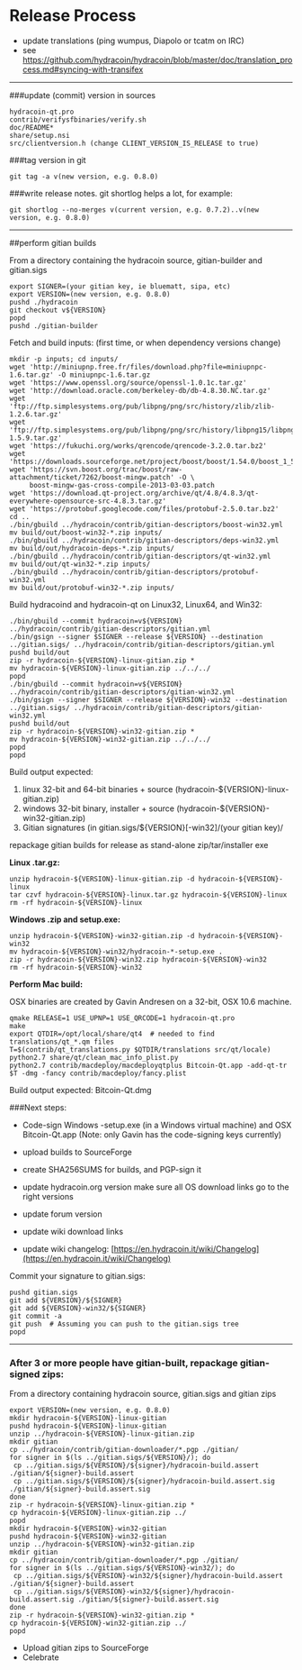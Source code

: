 Release Process
====================

* update translations (ping wumpus, Diapolo or tcatm on IRC)
* see https://github.com/hydracoin/hydracoin/blob/master/doc/translation_process.md#syncing-with-transifex

* * *

###update (commit) version in sources


	hydracoin-qt.pro
	contrib/verifysfbinaries/verify.sh
	doc/README*
	share/setup.nsi
	src/clientversion.h (change CLIENT_VERSION_IS_RELEASE to true)

###tag version in git

	git tag -a v(new version, e.g. 0.8.0)

###write release notes. git shortlog helps a lot, for example:

	git shortlog --no-merges v(current version, e.g. 0.7.2)..v(new version, e.g. 0.8.0)

* * *

##perform gitian builds

 From a directory containing the hydracoin source, gitian-builder and gitian.sigs
  
	export SIGNER=(your gitian key, ie bluematt, sipa, etc)
	export VERSION=(new version, e.g. 0.8.0)
	pushd ./hydracoin
	git checkout v${VERSION}
	popd
	pushd ./gitian-builder

 Fetch and build inputs: (first time, or when dependency versions change)

	mkdir -p inputs; cd inputs/
	wget 'http://miniupnp.free.fr/files/download.php?file=miniupnpc-1.6.tar.gz' -O miniupnpc-1.6.tar.gz
	wget 'https://www.openssl.org/source/openssl-1.0.1c.tar.gz'
	wget 'http://download.oracle.com/berkeley-db/db-4.8.30.NC.tar.gz'
	wget 'ftp://ftp.simplesystems.org/pub/libpng/png/src/history/zlib/zlib-1.2.6.tar.gz'
	wget 'ftp://ftp.simplesystems.org/pub/libpng/png/src/history/libpng15/libpng-1.5.9.tar.gz'
	wget 'https://fukuchi.org/works/qrencode/qrencode-3.2.0.tar.bz2'
	wget 'https://downloads.sourceforge.net/project/boost/boost/1.54.0/boost_1_54_0.tar.bz2'
	wget 'https://svn.boost.org/trac/boost/raw-attachment/ticket/7262/boost-mingw.patch' -O \ 
	     boost-mingw-gas-cross-compile-2013-03-03.patch
	wget 'https://download.qt-project.org/archive/qt/4.8/4.8.3/qt-everywhere-opensource-src-4.8.3.tar.gz'
	wget 'https://protobuf.googlecode.com/files/protobuf-2.5.0.tar.bz2'
	cd ..
	./bin/gbuild ../hydracoin/contrib/gitian-descriptors/boost-win32.yml
	mv build/out/boost-win32-*.zip inputs/
	./bin/gbuild ../hydracoin/contrib/gitian-descriptors/deps-win32.yml
	mv build/out/hydracoin-deps-*.zip inputs/
	./bin/gbuild ../hydracoin/contrib/gitian-descriptors/qt-win32.yml
	mv build/out/qt-win32-*.zip inputs/
	./bin/gbuild ../hydracoin/contrib/gitian-descriptors/protobuf-win32.yml
	mv build/out/protobuf-win32-*.zip inputs/

 Build hydracoind and hydracoin-qt on Linux32, Linux64, and Win32:
  
	./bin/gbuild --commit hydracoin=v${VERSION} ../hydracoin/contrib/gitian-descriptors/gitian.yml
	./bin/gsign --signer $SIGNER --release ${VERSION} --destination ../gitian.sigs/ ../hydracoin/contrib/gitian-descriptors/gitian.yml
	pushd build/out
	zip -r hydracoin-${VERSION}-linux-gitian.zip *
	mv hydracoin-${VERSION}-linux-gitian.zip ../../../
	popd
	./bin/gbuild --commit hydracoin=v${VERSION} ../hydracoin/contrib/gitian-descriptors/gitian-win32.yml
	./bin/gsign --signer $SIGNER --release ${VERSION}-win32 --destination ../gitian.sigs/ ../hydracoin/contrib/gitian-descriptors/gitian-win32.yml
	pushd build/out
	zip -r hydracoin-${VERSION}-win32-gitian.zip *
	mv hydracoin-${VERSION}-win32-gitian.zip ../../../
	popd
	popd

  Build output expected:

  1. linux 32-bit and 64-bit binaries + source (hydracoin-${VERSION}-linux-gitian.zip)
  2. windows 32-bit binary, installer + source (hydracoin-${VERSION}-win32-gitian.zip)
  3. Gitian signatures (in gitian.sigs/${VERSION}[-win32]/(your gitian key)/

repackage gitian builds for release as stand-alone zip/tar/installer exe

**Linux .tar.gz:**

	unzip hydracoin-${VERSION}-linux-gitian.zip -d hydracoin-${VERSION}-linux
	tar czvf hydracoin-${VERSION}-linux.tar.gz hydracoin-${VERSION}-linux
	rm -rf hydracoin-${VERSION}-linux

**Windows .zip and setup.exe:**

	unzip hydracoin-${VERSION}-win32-gitian.zip -d hydracoin-${VERSION}-win32
	mv hydracoin-${VERSION}-win32/hydracoin-*-setup.exe .
	zip -r hydracoin-${VERSION}-win32.zip hydracoin-${VERSION}-win32
	rm -rf hydracoin-${VERSION}-win32

**Perform Mac build:**

  OSX binaries are created by Gavin Andresen on a 32-bit, OSX 10.6 machine.

	qmake RELEASE=1 USE_UPNP=1 USE_QRCODE=1 hydracoin-qt.pro
	make
	export QTDIR=/opt/local/share/qt4  # needed to find translations/qt_*.qm files
	T=$(contrib/qt_translations.py $QTDIR/translations src/qt/locale)
	python2.7 share/qt/clean_mac_info_plist.py
	python2.7 contrib/macdeploy/macdeployqtplus Bitcoin-Qt.app -add-qt-tr $T -dmg -fancy contrib/macdeploy/fancy.plist

 Build output expected: Bitcoin-Qt.dmg

###Next steps:

* Code-sign Windows -setup.exe (in a Windows virtual machine) and
  OSX Bitcoin-Qt.app (Note: only Gavin has the code-signing keys currently)

* upload builds to SourceForge

* create SHA256SUMS for builds, and PGP-sign it

* update hydracoin.org version
  make sure all OS download links go to the right versions

* update forum version

* update wiki download links

* update wiki changelog: [https://en.hydracoin.it/wiki/Changelog](https://en.hydracoin.it/wiki/Changelog)

Commit your signature to gitian.sigs:

	pushd gitian.sigs
	git add ${VERSION}/${SIGNER}
	git add ${VERSION}-win32/${SIGNER}
	git commit -a
	git push  # Assuming you can push to the gitian.sigs tree
	popd

-------------------------------------------------------------------------

### After 3 or more people have gitian-built, repackage gitian-signed zips:

From a directory containing hydracoin source, gitian.sigs and gitian zips

	export VERSION=(new version, e.g. 0.8.0)
	mkdir hydracoin-${VERSION}-linux-gitian
	pushd hydracoin-${VERSION}-linux-gitian
	unzip ../hydracoin-${VERSION}-linux-gitian.zip
	mkdir gitian
	cp ../hydracoin/contrib/gitian-downloader/*.pgp ./gitian/
	for signer in $(ls ../gitian.sigs/${VERSION}/); do
	 cp ../gitian.sigs/${VERSION}/${signer}/hydracoin-build.assert ./gitian/${signer}-build.assert
	 cp ../gitian.sigs/${VERSION}/${signer}/hydracoin-build.assert.sig ./gitian/${signer}-build.assert.sig
	done
	zip -r hydracoin-${VERSION}-linux-gitian.zip *
	cp hydracoin-${VERSION}-linux-gitian.zip ../
	popd
	mkdir hydracoin-${VERSION}-win32-gitian
	pushd hydracoin-${VERSION}-win32-gitian
	unzip ../hydracoin-${VERSION}-win32-gitian.zip
	mkdir gitian
	cp ../hydracoin/contrib/gitian-downloader/*.pgp ./gitian/
	for signer in $(ls ../gitian.sigs/${VERSION}-win32/); do
	 cp ../gitian.sigs/${VERSION}-win32/${signer}/hydracoin-build.assert ./gitian/${signer}-build.assert
	 cp ../gitian.sigs/${VERSION}-win32/${signer}/hydracoin-build.assert.sig ./gitian/${signer}-build.assert.sig
	done
	zip -r hydracoin-${VERSION}-win32-gitian.zip *
	cp hydracoin-${VERSION}-win32-gitian.zip ../
	popd

- Upload gitian zips to SourceForge
- Celebrate 
